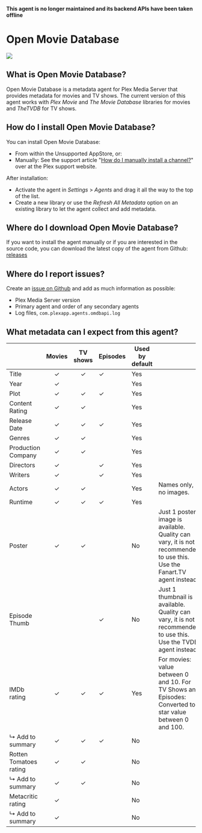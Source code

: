 **This agent is no longer maintained and its backend APIs have been taken offline**

Open Movie Database
===================
<img src="https://img.shields.io/github/release/piplongrun/OpenMovieDatabase.bundle.png?style=flat-square">

What is Open Movie Database?
----------------------------
Open Movie Database is a metadata agent for Plex Media Server that provides metadata for movies and TV shows. The current version of this agent works with *Plex Movie* and *The Movie Database* libraries for movies and *TheTVDB* for TV shows.

How do I install Open Movie Database?
-------------------------------------
You can install Open Movie Database:

 - From within the Unsupported AppStore, or:
 - Manually: See the support article "[How do I manually install a channel?](https://support.plex.tv/hc/en-us/articles/201187656-How-do-I-manually-install-a-channel-)" over at the Plex support website.

After installation:

 - Activate the agent in *Settings* > *Agents* and drag it all the way to the top of the list.
 - Create a new library or use the *Refresh All Metadata* option on an existing library to let the agent collect and add metadata.

Where do I download Open Movie Database?
----------------------------------------
If you want to install the agent manually or if you are interested in the source code, you can download the latest copy of the agent from Github: [releases](https://github.com/piplongrun/OpenMovieDatabase.bundle/releases)

Where do I report issues?
-------------------------
Create an [issue on Github](https://github.com/piplongrun/OpenMovieDatabase.bundle/issues) and add as much information as possible:
 - Plex Media Server version
 - Primary agent and order of any secondary agents
 - Log files, `com.plexapp.agents.omdbapi.log`

What metadata can I expect from this agent?
-------------------------------------------

|                              | Movies | TV shows | Episodes | Used by default | |
|------------------------------|:------:|:--------:|----------|-----------------|-|
| Title                        | ✓      | ✓        | ✓        | Yes             | |
| Year                         | ✓      |          |          | Yes             | |
| Plot                         | ✓      | ✓        | ✓        | Yes             | |
| Content Rating               | ✓      | ✓        |          | Yes             | |
| Release Date                 | ✓      | ✓        | ✓        | Yes             | |
| Genres                       | ✓      | ✓        |          | Yes             | |
| Production Company           | ✓      | ✓        |          | Yes             | |
| Directors                    | ✓      |          | ✓        | Yes             | |
| Writers                      | ✓      |          | ✓        | Yes             | |
| Actors                       | ✓      | ✓        |          | Yes             | Names only, no images.|
| Runtime                      | ✓      | ✓        | ✓        | Yes             | |
| Poster                       | ✓      | ✓        |          | No              | Just 1 poster image is available. Quality can vary, it is not recommended to use this. Use the Fanart.TV agent instead.|
| Episode Thumb                |        |          | ✓        | No              | Just 1 thumbnail is available. Quality can vary, it is not recommended to use this. Use the TVDB agent instead.|
| IMDb rating                  | ✓      | ✓        | ✓        | Yes             | For movies: value between 0 and 10. For TV Shows and Episodes: Converted to star value between 0 and 100.|
| ↳ Add to summary             | ✓      | ✓        | ✓        | No              | |
| Rotten Tomatoes rating       | ✓      | ✓        |          | No              | |
| ↳ Add to summary             | ✓      | ✓        |          | No              | |
| Metacritic rating            | ✓      |          |          | No              | |
| ↳ Add to summary             | ✓      |          |          | No              | |
